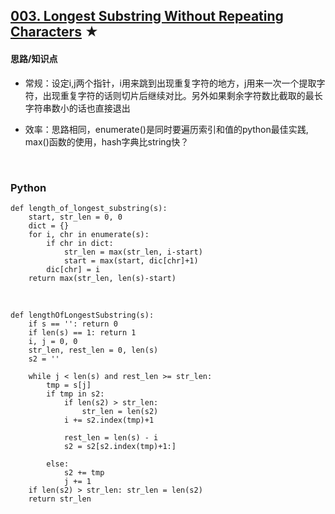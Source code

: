 ## [003. Longest Substring Without Repeating Characters][1] ★
[1]: https://leetcode.com/problems/longest-substring-without-repeating-characters/

    
#### 思路/知识点
- 常规：设定i,j两个指针，i用来跳到出现重复字符的地方，j用来一次一个提取字符，出现重复字符的话则切片后继续对比。另外如果剩余字符数比截取的最长字符串数小的话也直接退出
- 效率：思路相同，enumerate()是同时要遍历索引和值的python最佳实践, max()函数的使用，hash字典比string快？

  <br />  
### Python
    def length_of_longest_substring(s):
        start, str_len = 0, 0
        dict = {}
        for i, chr in enumerate(s):
            if chr in dict:
                str_len = max(str_len, i-start)
                start = max(start, dic[chr]+1)
            dic[chr] = i
        return max(str_len, len(s)-start)

  <br />  

        
    def lengthOfLongestSubstring(s):
        if s == '': return 0
        if len(s) == 1: return 1
        i, j = 0, 0
        str_len, rest_len = 0, len(s)
        s2 = ''
        
        while j < len(s) and rest_len >= str_len:
            tmp = s[j]
            if tmp in s2:
                if len(s2) > str_len:
                    str_len = len(s2)     
                i += s2.index(tmp)+1
                
                rest_len = len(s) - i
                s2 = s2[s2.index(tmp)+1:]
                
            else:
                s2 += tmp
                j += 1
        if len(s2) > str_len: str_len = len(s2)         
        return str_len


